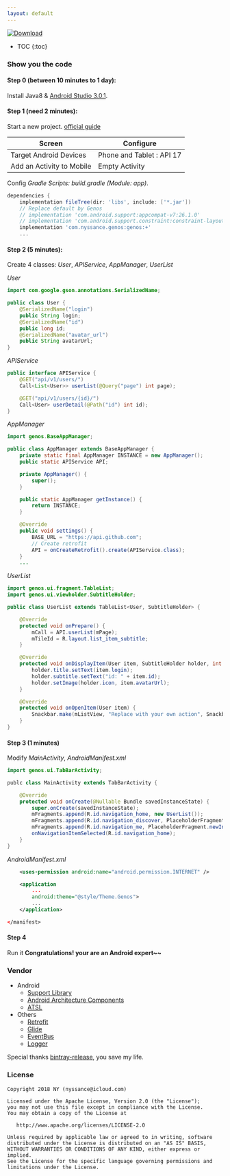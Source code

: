 ```yaml
---
layout: default
---
```

[ ![Download](https://api.bintray.com/packages/nyssance/maven/genos/images/download.svg) ](https://bintray.com/nyssance/maven/genos/_latestVersion)

* TOC
{:toc}

### Show you the code
#### __Step 0 (between 10 minutes to 1 day):__

Install Java8 & [Android Studio 3.0.1](https://developer.android.com/studio/index.html).

#### __Step 1 (need 2 minutes):__

Start a new project. [official guide][10]

Screen | Configure
------ | ---------
Target Android Devices | Phone and Tablet : API 17
Add an Activity to Mobile | Empty Activity

Config _Gradle Scripts: build.gradle (Module: app)_.
```gradle
dependencies {
    implementation fileTree(dir: 'libs', include: ['*.jar'])
    // Replace default by Genos
    // implementation 'com.android.support:appcompat-v7:26.1.0'
    // implementation 'com.android.support.constraint:constraint-layout:1.0.2'
    implementation 'com.nyssance.genos:genos:+'
    ...
```

#### __Step 2 (5 minutes):__

Create 4 classes: _User_, _APIService_, _AppManager_, _UserList_

_User_

```java
import com.google.gson.annotations.SerializedName;

public class User {
    @SerializedName("login")
    public String login;
    @SerializedName("id")
    public long id;
    @SerializedName("avatar_url")
    public String avatarUrl;
}
```

_APIService_
```java
public interface APIService {
    @GET("api/v1/users/")
    Call<List<User>> userList(@Query("page") int page);

    @GET("api/v1/users/{id}/")
    Call<User> userDetail(@Path("id") int id);
}
```

_AppManager_
```java
import genos.BaseAppManager;

public class AppManager extends BaseAppManager {
    private static final AppManager INSTANCE = new AppManager();
    public static APIService API;

    private AppManager() {
        super();
    }

    public static AppManager getInstance() {
        return INSTANCE;
    }

    @Override
    public void settings() {
        BASE_URL = "https://api.github.com";
        // Create retrofit
        API = onCreateRetrofit().create(APIService.class);
    }
    ...

```

_UserList_
```java
import genos.ui.fragment.TableList;
import genos.ui.viewholder.SubtitleHolder;

public class UserList extends TableList<User, SubtitleHolder> {

    @Override
    protected void onPrepare() {
        mCall = API.userList(mPage);
        mTileId = R.layout.list_item_subtitle;
    }

    @Override
    protected void onDisplayItem(User item, SubtitleHolder holder, int viewType) {
        holder.title.setText(item.login);
        holder.subtitle.setText("id: " + item.id);
        holder.setImage(holder.icon, item.avatarUrl);
    }

    @Override
    protected void onOpenItem(User item) {
        Snackbar.make(mListView, "Replace with your own action", Snackbar.LENGTH_SHORT).show();
    }
}
```

#### __Step 3 (1 minutes)__

Modify _MainActivity_, _AndroidManifest.xml_
```java
import genos.ui.TabBarActivity;

publc class MainActivity extends TabBarActivity {

    @Override
    protected void onCreate(@Nullable Bundle savedInstanceState) {
        super.onCreate(savedInstanceState);
        mFragments.append(R.id.navigation_home, new UserList());
        mFragments.append(R.id.navigation_discover, PlaceholderFragment.newInstance(2));
        mFragments.append(R.id.navigation_me, PlaceholderFragment.newInstance(3));
        onNavigationItemSelected(R.id.navigation_home);
    }
}
```

_AndroidManifest.xml_
```xml
    <uses-permission android:name="android.permission.INTERNET" />

    <application
        ...
        android:theme="@style/Theme.Genos">
        ...
    </application>

</manifest>
```

#### __Step 4__

Run it
__Congratulations! your are an Android expert~~__

### Vendor
- Android
  - [Support Library](https://developer.android.com/topic/libraries/support-library/index.html)
  - [Android Architecture Components](https://developer.android.com/topic/libraries/architecture/index.html)
  - [ATSL](https://developer.android.com/topic/libraries/testing-support-library/index.html)
- Others
  - [Retrofit](https://square.github.io/retrofit/)
  - [Glide](https://github.com/bumptech/glide)
  - [EventBus](https://github.com/greenrobot/EventBus)
  - [Logger](https://github.com/orhanobut/logger)

Special thanks [bintray-release](https://github.com/novoda/bintray-release), you save my life.

### License

    Copyright 2018 NY (nyssance@icloud.com)

    Licensed under the Apache License, Version 2.0 (the "License");
    you may not use this file except in compliance with the License.
    You may obtain a copy of the License at

       http://www.apache.org/licenses/LICENSE-2.0

    Unless required by applicable law or agreed to in writing, software
    distributed under the License is distributed on an "AS IS" BASIS,
    WITHOUT WARRANTIES OR CONDITIONS OF ANY KIND, either express or implied.
    See the License for the specific language governing permissions and
    limitations under the License.

[2]: https://search.maven.org/remote_content?g=com.nyssance.genos&a=genos&v=LATEST
[10]: https://developer.android.com/studio/projects/create-project.html
